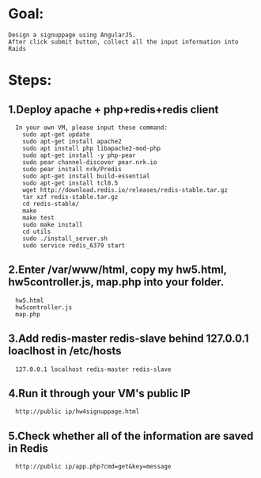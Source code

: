 # Goal:
    Design a signuppage using AngularJS. 
    After click submit button, collect all the input information into Raids
# Steps:
## 1.Deploy apache + php+redis+redis client 
      In your own VM, please input these command: 
        sudo apt-get update
        sudo apt-get install apache2
        sudo apt install php libapache2-mod-php
        sudo apt-get install -y php-pear
        sudo pear channel-discover pear.nrk.io
        sudo pear install nrk/Predis
        sudo apt-get install build-essential
        sudo apt-get install tcl8.5
        wget http://download.redis.io/releases/redis-stable.tar.gz
        tar xzf redis-stable.tar.gz
        cd redis-stable/
        make
        make test
        sudo make install
        cd utils
        sudo ./install_server.sh
        sudo service redis_6379 start
## 2.Enter /var/www/html, copy my hw5.html, hw5controller.js, map.php into your folder.
      hw5.html
      hw5controller.js          
      map.php
## 3.Add redis-master redis-slave behind 127.0.0.1  loaclhost in /etc/hosts
      127.0.0.1 localhost redis-master redis-slave
## 4.Run it through your VM's public IP
      http://public ip/hw4signuppage.html
## 5.Check whether all of the information are saved in Redis
      http://public ip/app.php?cmd=get&key=message
      
